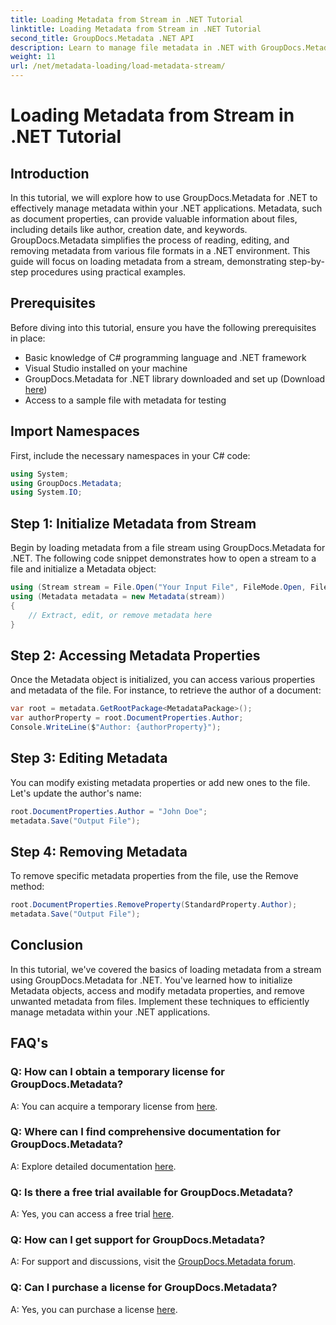 ```yaml
---
title: Loading Metadata from Stream in .NET Tutorial
linktitle: Loading Metadata from Stream in .NET Tutorial
second_title: GroupDocs.Metadata .NET API
description: Learn to manage file metadata in .NET with GroupDocs.Metadata. Step-by-step guide for loading, editing, and removing metadata from streams.
weight: 11
url: /net/metadata-loading/load-metadata-stream/
---
```


# Loading Metadata from Stream in .NET Tutorial

## Introduction
In this tutorial, we will explore how to use GroupDocs.Metadata for .NET to effectively manage metadata within your .NET applications. Metadata, such as document properties, can provide valuable information about files, including details like author, creation date, and keywords. GroupDocs.Metadata simplifies the process of reading, editing, and removing metadata from various file formats in a .NET environment. This guide will focus on loading metadata from a stream, demonstrating step-by-step procedures using practical examples.
## Prerequisites
Before diving into this tutorial, ensure you have the following prerequisites in place:
- Basic knowledge of C# programming language and .NET framework
- Visual Studio installed on your machine
- GroupDocs.Metadata for .NET library downloaded and set up (Download [here](https://releases.groupdocs.com/metadata/net/))
- Access to a sample file with metadata for testing

## Import Namespaces
First, include the necessary namespaces in your C# code:
```csharp
using System;
using GroupDocs.Metadata;
using System.IO;
```
## Step 1: Initialize Metadata from Stream
Begin by loading metadata from a file stream using GroupDocs.Metadata for .NET. The following code snippet demonstrates how to open a stream to a file and initialize a Metadata object:

```csharp
using (Stream stream = File.Open("Your Input File", FileMode.Open, FileAccess.ReadWrite))
using (Metadata metadata = new Metadata(stream))
{
    // Extract, edit, or remove metadata here
}
```
## Step 2: Accessing Metadata Properties
Once the Metadata object is initialized, you can access various properties and metadata of the file. For instance, to retrieve the author of a document:

```csharp
var root = metadata.GetRootPackage<MetadataPackage>();
var authorProperty = root.DocumentProperties.Author;
Console.WriteLine($"Author: {authorProperty}");
```
## Step 3: Editing Metadata
You can modify existing metadata properties or add new ones to the file. Let's update the author's name:

```csharp
root.DocumentProperties.Author = "John Doe";
metadata.Save("Output File");
```
## Step 4: Removing Metadata
To remove specific metadata properties from the file, use the Remove method:

```csharp
root.DocumentProperties.RemoveProperty(StandardProperty.Author);
metadata.Save("Output File");
```

## Conclusion
In this tutorial, we've covered the basics of loading metadata from a stream using GroupDocs.Metadata for .NET. You've learned how to initialize Metadata objects, access and modify metadata properties, and remove unwanted metadata from files. Implement these techniques to efficiently manage metadata within your .NET applications.

## FAQ's
### Q: How can I obtain a temporary license for GroupDocs.Metadata?
A: You can acquire a temporary license from [here](https://purchase.groupdocs.com/temporary-license/).
### Q: Where can I find comprehensive documentation for GroupDocs.Metadata?
A: Explore detailed documentation [here](https://tutorials.groupdocs.com/metadata/net/).
### Q: Is there a free trial available for GroupDocs.Metadata?
A: Yes, you can access a free trial [here](https://releases.groupdocs.com/).
### Q: How can I get support for GroupDocs.Metadata?
A: For support and discussions, visit the [GroupDocs.Metadata forum](https://forum.groupdocs.com/c/metadata/14).
### Q: Can I purchase a license for GroupDocs.Metadata?
A: Yes, you can purchase a license [here](https://purchase.groupdocs.com/buy).
